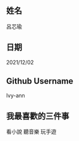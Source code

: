 姓名
----
呂芯瑜

日期
----
2021/12/02

Github Username
---------------
Ivy-ann

我最喜歡的三件事
---------------
看小說 聽音樂 玩手遊